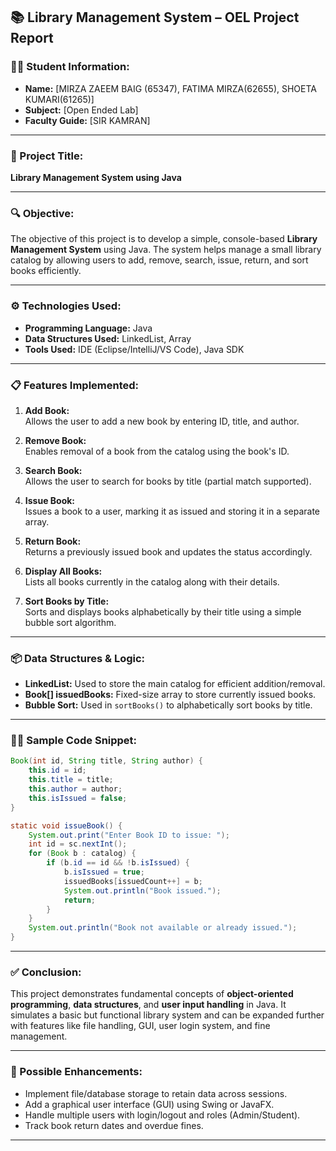 

## 📚 Library Management System – OEL Project Report

### 🧑‍💻 Student Information:
- **Name:** [MIRZA ZAEEM BAIG (65347), FATIMA MIRZA(62655), SHOETA KUMARI(61265)]  
- **Subject:** [Open Ended Lab]  
- **Faculty Guide:** [SIR KAMRAN]  

---

### 📝 Project Title:
**Library Management System using Java**

---

### 🔍 Objective:
The objective of this project is to develop a simple, console-based **Library Management System** using Java. The system helps manage a small library catalog by allowing users to add, remove, search, issue, return, and sort books efficiently.

---

### ⚙️ Technologies Used:
- **Programming Language:** Java  
- **Data Structures Used:** LinkedList, Array  
- **Tools Used:** IDE (Eclipse/IntelliJ/VS Code), Java SDK  

---

### 📋 Features Implemented:
1. **Add Book:**  
   Allows the user to add a new book by entering ID, title, and author.

2. **Remove Book:**  
   Enables removal of a book from the catalog using the book's ID.

3. **Search Book:**  
   Allows the user to search for books by title (partial match supported).

4. **Issue Book:**  
   Issues a book to a user, marking it as issued and storing it in a separate array.

5. **Return Book:**  
   Returns a previously issued book and updates the status accordingly.

6. **Display All Books:**  
   Lists all books currently in the catalog along with their details.

7. **Sort Books by Title:**  
   Sorts and displays books alphabetically by their title using a simple bubble sort algorithm.

---

### 📦 Data Structures & Logic:
- **LinkedList<Book>:** Used to store the main catalog for efficient addition/removal.
- **Book[] issuedBooks:** Fixed-size array to store currently issued books.
- **Bubble Sort:** Used in `sortBooks()` to alphabetically sort books by title.

---

### 👨‍💻 Sample Code Snippet:
```java
Book(int id, String title, String author) {
    this.id = id;
    this.title = title;
    this.author = author;
    this.isIssued = false;
}
```

```java
static void issueBook() {
    System.out.print("Enter Book ID to issue: ");
    int id = sc.nextInt();
    for (Book b : catalog) {
        if (b.id == id && !b.isIssued) {
            b.isIssued = true;
            issuedBooks[issuedCount++] = b;
            System.out.println("Book issued.");
            return;
        }
    }
    System.out.println("Book not available or already issued.");
}
```

---

### ✅ Conclusion:
This project demonstrates fundamental concepts of **object-oriented programming**, **data structures**, and **user input handling** in Java. It simulates a basic but functional library system and can be expanded further with features like file handling, GUI, user login system, and fine management.

---

### 🔄 Possible Enhancements:
- Implement file/database storage to retain data across sessions.
- Add a graphical user interface (GUI) using Swing or JavaFX.
- Handle multiple users with login/logout and roles (Admin/Student).
- Track book return dates and overdue fines.

---
